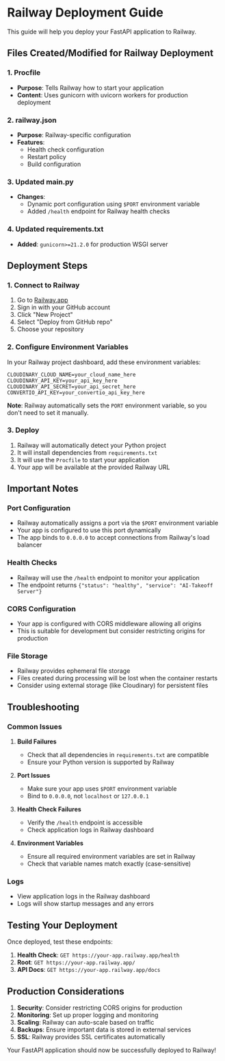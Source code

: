 # Railway Deployment Guide

This guide will help you deploy your FastAPI application to Railway.

## Files Created/Modified for Railway Deployment

### 1. Procfile
- **Purpose**: Tells Railway how to start your application
- **Content**: Uses gunicorn with uvicorn workers for production deployment

### 2. railway.json
- **Purpose**: Railway-specific configuration
- **Features**: 
  - Health check configuration
  - Restart policy
  - Build configuration

### 3. Updated main.py
- **Changes**:
  - Dynamic port configuration using `$PORT` environment variable
  - Added `/health` endpoint for Railway health checks

### 4. Updated requirements.txt
- **Added**: `gunicorn>=21.2.0` for production WSGI server

## Deployment Steps

### 1. Connect to Railway
1. Go to [Railway.app](https://railway.app)
2. Sign in with your GitHub account
3. Click "New Project"
4. Select "Deploy from GitHub repo"
5. Choose your repository

### 2. Configure Environment Variables
In your Railway project dashboard, add these environment variables:

```
CLOUDINARY_CLOUD_NAME=your_cloud_name_here
CLOUDINARY_API_KEY=your_api_key_here
CLOUDINARY_API_SECRET=your_api_secret_here
CONVERTIO_API_KEY=your_convertio_api_key_here
```

**Note**: Railway automatically sets the `PORT` environment variable, so you don't need to set it manually.

### 3. Deploy
1. Railway will automatically detect your Python project
2. It will install dependencies from `requirements.txt`
3. It will use the `Procfile` to start your application
4. Your app will be available at the provided Railway URL

## Important Notes

### Port Configuration
- Railway automatically assigns a port via the `$PORT` environment variable
- Your app is configured to use this port dynamically
- The app binds to `0.0.0.0` to accept connections from Railway's load balancer

### Health Checks
- Railway will use the `/health` endpoint to monitor your application
- The endpoint returns `{"status": "healthy", "service": "AI-Takeoff Server"}`

### CORS Configuration
- Your app is configured with CORS middleware allowing all origins
- This is suitable for development but consider restricting origins for production

### File Storage
- Railway provides ephemeral file storage
- Files created during processing will be lost when the container restarts
- Consider using external storage (like Cloudinary) for persistent files

## Troubleshooting

### Common Issues

1. **Build Failures**
   - Check that all dependencies in `requirements.txt` are compatible
   - Ensure your Python version is supported by Railway

2. **Port Issues**
   - Make sure your app uses `$PORT` environment variable
   - Bind to `0.0.0.0`, not `localhost` or `127.0.0.1`

3. **Health Check Failures**
   - Verify the `/health` endpoint is accessible
   - Check application logs in Railway dashboard

4. **Environment Variables**
   - Ensure all required environment variables are set in Railway
   - Check that variable names match exactly (case-sensitive)

### Logs
- View application logs in the Railway dashboard
- Logs will show startup messages and any errors

## Testing Your Deployment

Once deployed, test these endpoints:

1. **Health Check**: `GET https://your-app.railway.app/health`
2. **Root**: `GET https://your-app.railway.app/`
3. **API Docs**: `GET https://your-app.railway.app/docs`

## Production Considerations

1. **Security**: Consider restricting CORS origins for production
2. **Monitoring**: Set up proper logging and monitoring
3. **Scaling**: Railway can auto-scale based on traffic
4. **Backups**: Ensure important data is stored in external services
5. **SSL**: Railway provides SSL certificates automatically

Your FastAPI application should now be successfully deployed to Railway!
